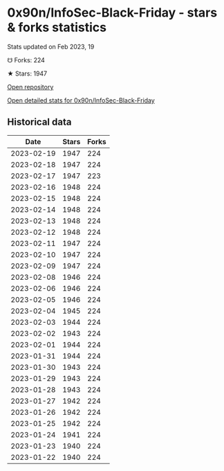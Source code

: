 # 0x90n/InfoSec-Black-Friday - stars & forks statistics

Stats updated on Feb 2023, 19

☋ Forks: 224

★ Stars: 1947

[Open repository](https://github.com/0x90n/InfoSec-Black-Friday)

[Open detailed stats for 0x90n/InfoSec-Black-Friday](https://reviewgithub.com/rep/0x90n/InfoSec-Black-Friday)

## Historical data
| Date | Stars | Forks |
|------|-------|-------|
| 2023-02-19 | 1947 | 224 | 
| 2023-02-18 | 1947 | 224 | 
| 2023-02-17 | 1947 | 223 | 
| 2023-02-16 | 1948 | 224 | 
| 2023-02-15 | 1948 | 224 | 
| 2023-02-14 | 1948 | 224 | 
| 2023-02-13 | 1948 | 224 | 
| 2023-02-12 | 1948 | 224 | 
| 2023-02-11 | 1947 | 224 | 
| 2023-02-10 | 1947 | 224 | 
| 2023-02-09 | 1947 | 224 | 
| 2023-02-08 | 1946 | 224 | 
| 2023-02-06 | 1946 | 224 | 
| 2023-02-05 | 1946 | 224 | 
| 2023-02-04 | 1945 | 224 | 
| 2023-02-03 | 1944 | 224 | 
| 2023-02-02 | 1943 | 224 | 
| 2023-02-01 | 1944 | 224 | 
| 2023-01-31 | 1944 | 224 | 
| 2023-01-30 | 1943 | 224 | 
| 2023-01-29 | 1943 | 224 | 
| 2023-01-28 | 1943 | 224 | 
| 2023-01-27 | 1942 | 224 | 
| 2023-01-26 | 1942 | 224 | 
| 2023-01-25 | 1942 | 224 | 
| 2023-01-24 | 1941 | 224 | 
| 2023-01-23 | 1940 | 224 | 
| 2023-01-22 | 1940 | 224 | 

